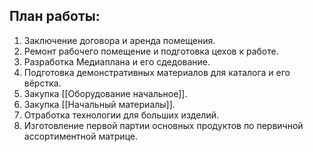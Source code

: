 ## План работы:

1. Заключение договора и аренда помещения.
2. Ремонт рабочего помещение и подготовка цехов к работе.
3. Разработка Медиаплана и его сдедование.
4. Подготовка демонстративных материалов для каталога и его вёрстка.
5. Закупка [[Оборудование начальное]].
6. Закупка [[Начальный материалы]].
7. Отработка технологии для больших изделий.
8. Изготовление первой партии основных продуктов по первичной ассортиментной матрице.
	